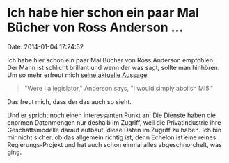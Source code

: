Ich habe hier schon ein paar Mal Bücher von Ross Anderson \...
==============================================================

Date: 2014-01-04 17:24:52

Ich habe hier schon ein paar Mal Bücher von Ross Anderson empfohlen. Der
Mann ist schlicht brillant und wenn der was sagt, sollte man hinhören.
Um so mehr erfreut mich [seine aktuelle
Aussage](http://www.forbes.com/sites/tamlinmagee/2014/01/03/cambridges-head-of-cryptography-i-would-abolish-mi5/):

> "Were I a legislator," Anderson says, "I would simply abolish MI5."

Das freut mich, dass der das auch so sieht.

Und er spricht noch einen interessanten Punkt an: Die Dienste haben die
enormen Datenmengen nur deshalb im Zugriff, weil die Privatindustrie
ihre Geschäftsmodelle darauf aufbaut, diese Daten im Zugriff zu haben.
Ich bin mir nicht sicher, ob das allgemein richtig ist, denn Echelon ist
eine reines Regierungs-Projekt und hat auch schon einmal alles
abgeschnorchelt, was ging.
